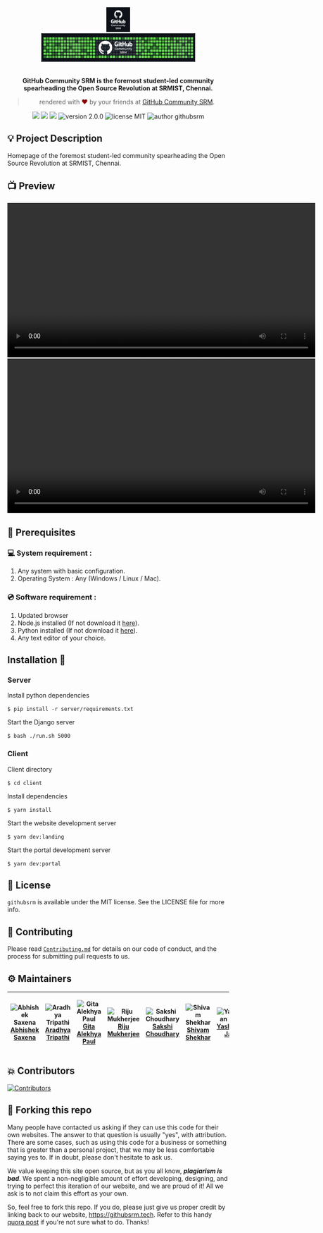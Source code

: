 
<div align="center">
  <img alt="GitHub Community SRM Logo" src="docs/githubsrm.jpg" height="56" />
</div>
<div align="center">
  <img alt="GitHub Community SRM Cover" src="docs/cover.jpg" height="65" />
</div>

<br>
<p align="center">
<b> GitHub Community SRM is the foremost student-led community spearheading the Open Source Revolution at SRMIST, Chennai.</b>
</p>
<blockquote align="center"> 
  rendered with <span style="color: #8b0000;">&hearts;</span> by your friends at <a href="https://githubsrm.tech">GitHub Community SRM</a>.

</blockquote> 
<p align="center">
  <!-- replace 'githubsrm' with your repository name -->
  <img src="https://img.shields.io/github/issues/srm-ist-ktr/githubsrm"/>  
  <img src="https://img.shields.io/github/forks/srm-ist-ktr/githubsrm"/> 
  <img src="https://img.shields.io/github/stars/srm-ist-ktr/githubsrm?style=social"/>  
  <img src="https://img.shields.io/badge/version-2.0.0-yellow" alt="version 2.0.0"/> 
  <img src="https://img.shields.io/badge/license-MIT-blue" alt="license MIT"/>  
  <img src="https://img.shields.io/badge/author-GitHub%20Community%20SRM-green" alt="author githubsrm"/> 
</p>

## 💡 Project Description

Homepage of the foremost student-led community spearheading the Open Source Revolution at SRMIST, Chennai.

## 📺 Preview

<div align="center">
  <video width="700" alt="website" loop src="https://user-images.githubusercontent.com/66865329/126658818-859d999a-6b34-40ba-9f46-2f41c00fc773.mov" autoplay/>
</div>

<div align="center">
  <video width="700" alt="portal" loop src="https://user-images.githubusercontent.com/66865329/126668560-34c80479-7516-4198-97f5-6b02783d08d7.mov" autoplay/>
</div>

## 📌 Prerequisites

### 💻 System requirement :

1. Any system with basic configuration.
2. Operating System : Any (Windows / Linux / Mac).

### 💿 Software requirement :

1. Updated browser
2. Node.js installed (If not download it [here](https://nodejs.org/en/download/)).
3. Python installed (If not download it [here](https://www.python.org/downloads/)).
4. Any text editor of your choice.

## Installation 🔧
### Server
Install python dependencies
```
$ pip install -r server/requirements.txt
```
Start the Django server
```
$ bash ./run.sh 5000
```

### Client
Client directory
```
$ cd client
```
Install dependencies
```
$ yarn install 
```
Start the website development server
```
$ yarn dev:landing
```
Start the portal development server
```
$ yarn dev:portal
```

## 📜 License

`githubsrm` is available under the MIT license. See the LICENSE file for more info.

## 🤝 Contributing

Please read [`Contributing.md`](https://github.com/SRM-IST-KTR/template/blob/main/Contributing.md) for details on our code of conduct, and the process for submitting pull requests to us.

## :gear: Maintainers
| <p align="center">![Abhishek Saxena](https://github.com/saxenabhishek.png?size=128)<br>[Abhishek Saxena](https://github.com/saxenabhishek)</p> | <p align="center">![Aradhya Tripathi](https://github.com/Aradhya-Tripathi.png?size=128)<br>[Aradhya Tripathi](https://github.com/Aradhya-Tripathi)</p> | <p align="center">![Gita Alekhya Paul](https://github.com/gitaalekhyapaul.png?size=128)<br>[Gita Alekhya Paul](https://github.com/gitaalekhyapaul)</p> | <p align="center">![Riju Mukherjee](https://github.com/riju561.png?size=128)<br>[Riju Mukherjee](https://github.com/riju561)</p> | <p align="center">![Sakshi Choudhary](https://github.com/sakshi-choudhary.png?size=128)<br>[Sakshi Choudhary](https://github.com/sakshi-choudhary)</p> | <p align="center">![Shivam Shekhar](https://github.com/shvam0000.png?size=128)<br>[Shivam Shekhar](https://github.com/shvam0000)</p> | <p align="center">![Yashvardhan Jagnani](https://github.com/jagnani73.png?size=128)<br>[Yashvardhan Jagnani](https://github.com/jagnani73)</p> |
|--------------------------------------------------------------------------------------------------------------------------------------------------------|--------------------------------------------------------------------------------------------------------------------------------------------------------|--------------------------------------------------------------------------------------------------------------------------------------------|----------------------------------------------------------------------------------------------------------------------------------|--------------------------------------------------------------------------------------------------------------------------------------------------------|--------------------------------------------------------------------------------------------------------------------------------------|------------------------------------------------------------------------------------------------------------------------------------------------|

## 💥 Contributors

  <!-- replace 'githubsrm' with your repository name -->
<a href="https://github.com/SRM-IST-KTR/githubsrm/graphs/contributors">
<img src="https://contrib.rocks/image?repo=srm-ist-ktr/githubsrm" alt="Contributors">
</a>
                                                                                  
## 🚨 Forking this repo

Many people have contacted us asking if they can use this code for their own websites. The answer to that question is usually "yes", with attribution. There are some cases, such as using this code for a business or something that is greater than a personal project, that we may be less comfortable saying yes to. If in doubt, please don't hesitate to ask us.

We value keeping this site open source, but as you all know, _**plagiarism is bad**_. We spent a non-negligible amount of effort developing, designing, and trying to perfect this iteration of our website, and we are proud of it! All we ask is to not claim this effort as your own.

So, feel free to fork this repo. If you do, please just give us proper credit by linking back to our website, https://githubsrm.tech. Refer to this handy [quora post](https://www.quora.com/Is-it-bad-to-copy-other-peoples-code) if you're not sure what to do. Thanks!
